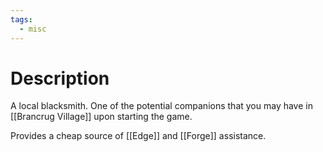 ```yaml
---
tags:
  - misc
---
```

# Description
A local blacksmith. One of the potential companions that you may have in [[Brancrug Village]] upon starting the game. 

Provides a cheap source of [[Edge]] and [[Forge]] assistance.  